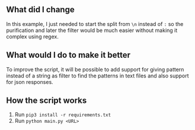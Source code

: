 ## What did I change
In this example, I just needed to start the split from `\n` instead of `:` so the purification and later the filter would be much easier without making it complex using regex.

## What would I do to make it better
To improve the script, it will be possible to add support for giving pattern instead of a string as filter to find the patterns in text files and also support for json responses.

## How the script works
1. Run `pip3 install -r requirements.txt`
2. Run `python main.py <URL>`

